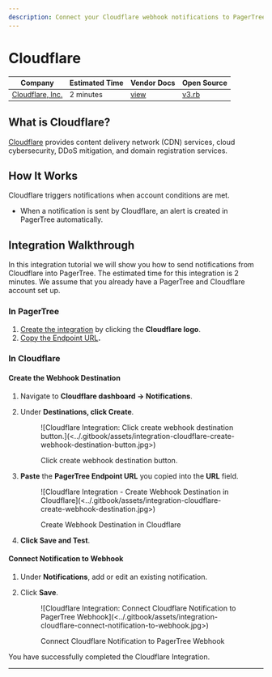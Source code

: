 ```yaml
---
description: Connect your Cloudflare webhook notifications to PagerTree.
---
```


# Cloudflare



| Company                                         | Estimated Time | Vendor Docs                                                                             | Open Source                                                                                                                   |
| ----------------------------------------------- | -------------- | --------------------------------------------------------------------------------------- | ----------------------------------------------------------------------------------------------------------------------------- |
| [Cloudflare, Inc.](https://www.cloudflare.com/) | 2 minutes      | [view](https://developers.cloudflare.com/notifications/get-started/configure-webhooks/) | [v3.rb](https://github.com/PagerTree/pager\_tree-integrations/blob/main/app/models/pager\_tree/integrations/cloudflare/v3.rb) |

## What is Cloudflare?

[Cloudflare](https://www.cloudflare.com/) provides content delivery network (CDN) services, cloud cybersecurity, DDoS mitigation, and domain registration services.

## How It Works

Cloudflare triggers notifications when account conditions are met.

* When a notification is sent by Cloudflare, an alert is created in PagerTree automatically.

## Integration Walkthrough

In this integration tutorial we will show you how to send notifications from Cloudflare into PagerTree. The estimated time for this integration is 2 minutes. We assume that you already have a PagerTree and Cloudflare account set up.

### In PagerTree

1. [Create the integration](introduction.md#create-an-integration) by clicking the **Cloudflare logo**.
2. [Copy the Endpoint URL](introduction.md#copy-the-endpoint-url)**.**

### **In Cloudflare**

#### **Create the Webhook Destination**

1. Navigate to **Cloudflare dashboard -> Notifications**.
2.  Under **Destinations, click Create**.

    <figure>![Cloudflare Integration: Click create webhook destination button.](<../.gitbook/assets/integration-cloudflare-create-webhook-destination-button.jpg>)<figcaption><p>Click create webhook destination button.</p></figcaption></figure>
3.  **Paste** the **PagerTree Endpoint URL** you copied into the **URL** field. 

    <figure>![Cloudflare Integration - Create Webhook Destination in Cloudflare](<../.gitbook/assets/integration-cloudflare-create-webhook-destination.jpg>)<figcaption><p>Create Webhook Destination in Cloudflare</p></figcaption></figure>
4. **Click Save and Test**.

#### Connect Notification to Webhook

1. Under **Notifications**, add or edit an existing notification.
2.  Click **Save**.

    <figure>![Cloudflare Integration: Connect Cloudflare Notification to PagerTree Webhook](<../.gitbook/assets/integration-cloudflare-connect-notification-to-webhook.jpg>)<figcaption><p>Connect Cloudflare Notification to PagerTree Webhook</p></figcaption></figure>

You have successfully completed the Cloudflare Integration.

***
